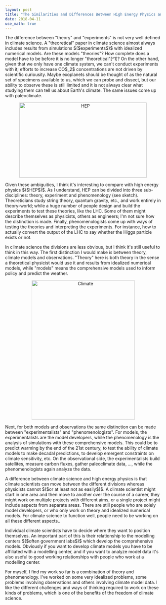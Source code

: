 ```yaml
---
layout: post
title: "The Similarities and Differences Between High Energy Physics and Climate Science"
date: 2018-04-11
use_math: true
---
```


<p markdown="1">The difference between "theory" and "experiments" is not very well defined in climate science. A "theoretical" paper in climate science almost always includes results from simulations $($experiments$)$ with idealized numerical models. Are these models "theories"? How complete does a model have to be before it is no longer "theoretical"[^1]? On the other hand, given that we only have one climate system, we can't conduct experiments with it; efforts to increase CO$_2$ concentrations are not driven by scientific curiousity. Maybe exoplanets should be thought of as the natural set of specimens available to us, which we can probe and dissect, but our ability to observe these is still limited and it is not always clear what studying them can tell us about Earth's climate. The same issues come up with paleoclimate.</p>

<center><img src="http://nicklutsko.github.io/notes/images/HEP.png" alt="HEP" style="width:412px;height:242px;"></center>

<p>Given these ambiguities, I think it's interesting to compare with high energy physics $($HEP$)$. As I understand, HEP can be divided into three sub-disciplines: theory, experiment and phenomenology (see sketch). Theoreticians study string theory, quantum gravity, etc., and work entirely in theory-world; while a huge number of people design and build the experiments to test these theories, like the LHC. Some of them might describe themselves as physicists, others as engineers; I'm not sure how the distinction is made. Finally, phenomenologists come up with ways of testing the theories and interpreting the experiments. For instance, how to actually convert the output of the LHC to say whether the Higgs particle exists or not.</p>

<p>In climate science the divisions are less obvious, but I think it's still useful to think in this way. The first distinction I would make is between theory, climate models and observations. "Theory" here is both theory in the sense a theoretical physicist would use it and results from idealized numerical models, while "models" means the comprehensive models used to inform policy and predict the weather.</p>

<center><img src="http://nicklutsko.github.io/notes/images/Climate.png" alt="Climate" style="width:333px;height:450px;"></center>

<p>Next, for both models and observations the same distinction can be made between "experimentalists" and "phenomenologists". For models, the experimentalists are the model developers, while the phenomenology is the analysis of simulations with these comprehensive models. This could be to predict warming by the end of the 21st century, to test the ability of climate models to make decadal predictions, to develop emergent constraints on climate sensitivity, etc. On the observational side, the experimentalists build satellites, measure carbon fluxes, gather paleoclimate data, ..., while the phenomenologists again analyze the data.</p>

<p>A difference between climate science and high energy physics is that climate scientists can move between the different divisions whereas physicists cannot $($or at least not as easily$)$. A climate scientist might start in one area and then move to another over the course of a career, they might work on multiple projects with different aims, or a single project might include aspects from separate areas. There are still people who are solely model developers, or who only work on theory and idealized numerical models. For climate science to function well, people need to be working on all these different aspects..</p>

<p>Individual climate scientists have to decide where they want to position themselves. An important part of this is their relationship to the modelling centers $($often government labs$)$ which develop the comprehensive models. Obviously if you want to develop climate models you have to be affiliated with a modelling center, and if you want to analyze model data it's also useful to good working relationships with people who work at a modelling center.</p>

<p>For myself, I find my work so far is a combination of theory and phenomenology. I've worked on some very idealized problems, some problems involving observations and others involving climate model data. I like the different challenges and ways of thinking required to work on these kinds of problems, which is one of the benefits of the freedom of climate science.</p>

[^1]: This is not just an issue in climate science, most fields now combine theory with idealized simulations.








